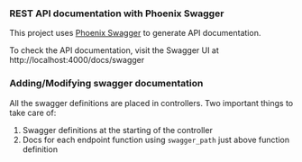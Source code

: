### REST API documentation with Phoenix Swagger
This project uses [Phoenix Swagger](https://hexdocs.pm/phoenix_swagger/readme.html) to generate API documentation.

To check the API documentation, visit the Swagger UI at<br>
http://localhost:4000/docs/swagger

### Adding/Modifying swagger documentation
All the swagger definitions are placed in controllers. Two important things to take care of:
1. Swagger definitions at the starting of the controller
2. Docs for each endpoint function using `swagger_path` just above function definition
